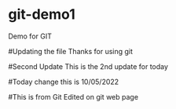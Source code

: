 # git-demo1
Demo for GIT

#Updating the file
Thanks for using git

#Second Update
This is the 2nd update for today

#Today change
this is 10/05/2022

#This is from Git
Edited on git web page
